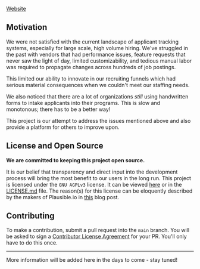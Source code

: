 [Website](https://plutomi.com)

## Motivation

We were not satisfied with the current landscape of applicant tracking systems, especially for large scale, high volume hiring. We've struggled in the past with vendors that had performance issues, feature requests that never saw the light of day, limited customizability, and tedious manual labor was required to propagate changes across hundreds of job postings.

This limited our ability to innovate in our recruiting funnels which had serious material consequences when we couldn't meet our staffing needs.

We also noticed that there are a lot of organizations _still_ using handwritten forms to intake applicants into their programs. This is slow and monotonous; there has to be a better way!

This project is our attempt to address the issues mentioned above and also provide a platform for others to improve upon.

## License and Open Source

**We are committed to keeping this project open source.**

It is our belief that transparency and direct input into the development process will bring the most benefit to our users in the long run. This project is licensed under the `GNU AGPLv3` license. It can be viewed [here](https://choosealicense.com/licenses/agpl-3.0/) or in the [LICENSE.md](LICENSE.md) file. The reason(s) for this license can be eloquently described by the makers of Plausible.io in [this](https://plausible.io/blog/open-source-licenses) blog post.

## Contributing

To make a contribution, submit a pull request into the `main` branch. You will be asked to sign a [Contributor License Agreement](https://en.wikipedia.org/wiki/Contributor_License_Agreement) for your PR. You'll only have to do this once.

---

More information will be added here in the days to come - stay tuned!
